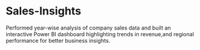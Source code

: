 # Sales-Insights
Performed year-wise analysis of company sales data and built an interactive Power BI dashboard highlighting trends in revenue,and regional performance for better business insights.
